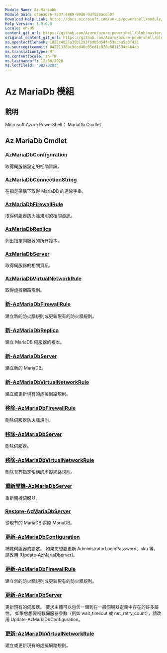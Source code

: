 ```yaml
---
Module Name: Az.MariaDb
Module Guid: c3b6a676-7237-4989-99d0-9df520acda9f
Download Help Link: https://docs.microsoft.com/en-us/powershell/module/az.mariadb
Help Version: 1.0.0.0
Locale: en-US
content_git_url: https://github.com/Azure/azure-powershell/blob/master/src/MariaDb/help/Az.MariaDb.md
original_content_git_url: https://github.com/Azure/azure-powershell/blob/master/src/MariaDb/help/Az.MariaDb.md
ms.openlocfilehash: 1d25c4025a35b1293fbdb5d54fa53ecea5a3f425
ms.sourcegitcommit: 04221336bc9eed46c05ed1e828a6811534d4b4ab
ms.translationtype: MT
ms.contentlocale: zh-TW
ms.lasthandoff: 12/08/2020
ms.locfileid: "98279283"
---
```

# Az MariaDb 模組
## 說明
Microsoft Azure PowerShell： MariaDb Cmdlet

## Az MariaDb Cmdlet
### [AzMariaDbConfiguration](Get-AzMariaDbConfiguration.md)
取得伺服器設定的相關資訊。

### [AzMariaDbConnectionString](Get-AzMariaDbConnectionString.md)
在指定架構下取得 MariaDB 的連線字串。

### [AzMariaDbFirewallRule](Get-AzMariaDbFirewallRule.md)
取得伺服器防火牆規則的相關資訊。

### [AzMariaDbReplica](Get-AzMariaDbReplica.md)
列出指定伺服器的所有複本。

### [AzMariaDbServer](Get-AzMariaDbServer.md)
取得伺服器的相關資訊。

### [AzMariaDbVirtualNetworkRule](Get-AzMariaDbVirtualNetworkRule.md)
取得虛擬網路規則。

### [新-AzMariaDbFirewallRule](New-AzMariaDbFirewallRule.md)
建立新的防火牆規則或更新現有的防火牆規則。

### [新-AzMariaDbReplica](New-AzMariaDbReplica.md)
建立 MariaDB 伺服器的複本。

### [新-AzMariaDbServer](New-AzMariaDbServer.md)
建立新的 MariaDB。

### [新-AzMariaDbVirtualNetworkRule](New-AzMariaDbVirtualNetworkRule.md)
建立或更新現有的虛擬網路規則。

### [移除-AzMariaDbFirewallRule](Remove-AzMariaDbFirewallRule.md)
刪除伺服器防火牆規則。

### [移除-AzMariaDbServer](Remove-AzMariaDbServer.md)
刪除伺服器。

### [移除-AzMariaDbVirtualNetworkRule](Remove-AzMariaDbVirtualNetworkRule.md)
刪除具有指定名稱的虛擬網路規則。

### [重新開機-AzMariaDbServer](Restart-AzMariaDbServer.md)
重新開機伺服器。

### [Restore-AzMariaDbServer](Restore-AzMariaDbServer.md)
從現有的 MariaDB 還原 MariaDB。

### [更新-AzMariaDbConfiguration](Update-AzMariaDbConfiguration.md)
補救伺服器的設定。
如果您想要更新 AdministratorLoginPassword、sku 等，請改用 [Update-AzMariaDberver]。

### [更新-AzMariaDbFirewallRule](Update-AzMariaDbFirewallRule.md)
建立新的防火牆規則或更新現有的防火牆規則。

### [更新-AzMariaDbServer](Update-AzMariaDbServer.md)
更新現有的伺服器。
要求主體可以包含一個到在一般伺服器定義中存在的許多屬性。
如果您想要補救伺服器參數（例如 wait_timeout 或 net_retry_count），請改用 Update-AzMariaDbConfiguration。

### [更新-AzMariaDbVirtualNetworkRule](Update-AzMariaDbVirtualNetworkRule.md)
建立或更新現有的虛擬網路規則。

